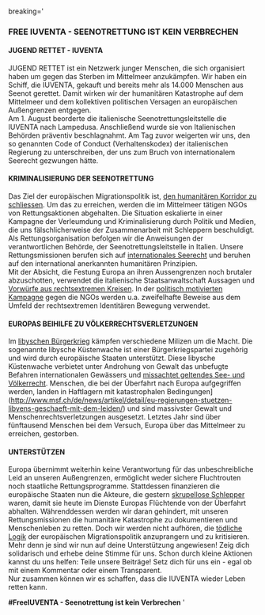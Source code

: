####
breaking='
### FREE IUVENTA - SEENOTRETTUNG IST KEIN VERBRECHEN

#### JUGEND RETTET - IUVENTA

JUGEND RETTET ist ein Netzwerk junger Menschen, die sich organisiert haben um gegen das Sterben im Mittelmeer anzukämpfen. Wir haben ein Schiff, die IUVENTA, gekauft und bereits mehr als 14.000 Menschen aus Seenot gerettet. Damit wirken wir der humanitären Katastrophe auf dem Mittelmeer und dem kollektiven politischen Versagen an europäischen Außengrenzen entgegen.  
Am 1. August beorderte die italienische Seenotrettungsleitstelle die IUVENTA nach Lampedusa. Anschließend wurde sie von Italienischen Behörden präventiv beschlagnahmt. Am Tag zuvor weigerten wir uns, den so genannten Code of Conduct (Verhaltenskodex) der italienischen Regierung zu unterschreiben, der uns zum Bruch von internationalem Seerecht gezwungen hätte.

#### KRIMINALISIERUNG DER SEENOTRETTUNG 
 
Das Ziel der europäischen Migrationspolitik ist, [den humanitären Korridor zu schliessen](https://blamingtherescuers.org/). Um das zu erreichen, werden die im Mittelmeer tätigen NGOs von Rettungsaktionen abgehalten. Die Situation eskalierte in einer Kampagne der Verleumdung und Kriminalisierung durch Politik und Medien, die uns fälschlicherweise der Zusammenarbeit mit Schleppern beschuldigt.  
Als Rettungsorganisation befolgen wir die Anweisungen der verantwortlichen Behörde, der Seenotrettungsleitstelle in Italien. Unsere Rettungsmissionen berufen sich auf [internationales Seerecht](https://de.wikipedia.org/wiki/Seenotrettung) und beruhen auf den international anerkannten humanitären Prinzipien.  
Mit der Absicht, die Festung Europa an ihren Aussengrenzen noch brutaler abzuschotten, verwendet die italienische Staatsanwaltschaft Aussagen und [Vorwürfe aus rechtsextremen Kreisen](http://www.repubblica.it/cronaca/2017/08/05/news/migranti_iuventa_inchiesta_defend_europe_salvini_saviano_famiglia_cristiana-172429351/). In der [politisch motivierten Kampagne](https://www.woz.ch/1733/seenotrettung/eskalation-auf-hoher-see) gegen die NGOs werden u.a. zweifelhafte Beweise aus dem Umfeld der rechtsextremen Identitären Bewegung verwendet.

#### EUROPAS BEIHILFE ZU VÖLKERRECHTSVERLETZUNGEN

Im [libyschen Bürgerkrieg](http://www.sueddeutsche.de/politik/libyen-schwach-und-selbstbewusst-1.3628124) kämpfen verschiedene Milizen um die Macht. Die sogenannte libysche Küstenwache ist einer Bürgerkriegspartei zugehörig und wird durch europäische Staaten unterstützt. Diese libysche Küstenwache verbietet unter Androhung von Gewalt das unbefugte Befahren internationalen Gewässers und [missachtet geltendes See- und Völkerrecht](http://www.zeit.de/politik/ausland/2017-08/seenotrettung-fluechtlinge-mittelmeer-libysche-kuestenwache-ngos/komplettansicht). Menschen, die bei der Überfahrt nach Europa aufgegriffen werden, landen in Haftlagern mit katastrophalen Bedingungen](http://www.msf.ch/de/news/artikel/detail/eu-regierungen-stuetzen-libyens-geschaeft-mit-dem-leiden/) und sind massivster Gewalt und Menschenrechtsverletzungen ausgesetzt. Letztes Jahr sind über fünftausend Menschen bei dem Versuch, Europa über das Mittelmeer zu erreichen, gestorben.

#### UNTERSTÜTZEN

Europa übernimmt weiterhin keine Verantwortung für das unbeschreibliche Leid an unseren Außengrenzen, ermöglicht weder sichere Fluchtrouten noch staatliche Rettungsprogramme. Stattdessen finanzieren die europäische Staaten nun die Akteure, die gestern [skrupellose Schlepper](http://www.sueddeutsche.de/politik/mittelmeer-route-warum-ploetzlich-viel-weniger-migranten-uebers-mittelmeer-kommen-1.3642318) waren, damit sie heute im Dienste Europas Flüchtende von der Überfahrt abhalten. Währenddessen werden wir daran gehindert, mit unseren Rettungsmissionen die humanitäre Katastrophe zu dokumentieren und Menschenleben zu retten. Doch wir werden nicht aufhören, die [tödliche Logik](https://www.proasyl.de/news/krieg-gegen-schlepper-krieg-gegen-fluechtlinge/) der europäischen Migrationspolitik anzuprangern und zu kritisieren. Mehr denn je sind wir nun auf deine Unterstützung angewiesen! Zeig dich solidarisch und erhebe deine Stimme für uns. Schon durch kleine Aktionen kannst du uns helfen: Teile unsere Beiträge! Setz dich für uns ein - egal ob mit einem Kommentar oder einem Transparent.  
Nur zusammen können wir es schaffen, dass die IUVENTA wieder Leben retten kann. 

**#FreeIUVENTA - Seenotrettung ist kein Verbrechen**
'
####
